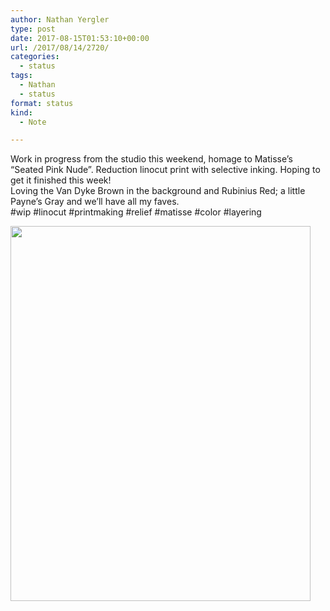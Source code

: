 ```yaml
---
author: Nathan Yergler
type: post
date: 2017-08-15T01:53:10+00:00
url: /2017/08/14/2720/
categories:
  - status
tags:
  - Nathan
  - status
format: status
kind:
  - Note

---
```

Work in progress from the studio this weekend, homage to Matisse’s “Seated Pink Nude”. Reduction linocut print with selective inking. Hoping to get it finished this week!  
Loving the Van Dyke Brown in the background and Rubinius Red; a little Payne’s Gray and we’ll have all my faves.  
#wip #linocut #printmaking #relief #matisse #color #layering

<img loading="lazy" src="http://ift.tt/2vz40P1" width="480" height="600" />